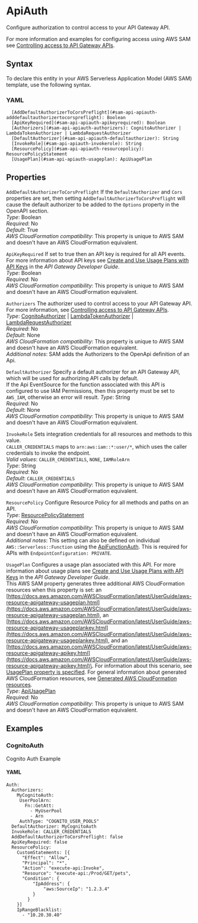 # ApiAuth<a name="sam-property-api-apiauth"></a>

Configure authorization to control access to your API Gateway API\.

For more information and examples for configuring access using AWS SAM see [Controlling access to API Gateway APIs](serverless-controlling-access-to-apis.md)\.

## Syntax<a name="sam-property-api-apiauth-syntax"></a>

To declare this entity in your AWS Serverless Application Model \(AWS SAM\) template, use the following syntax\.

### YAML<a name="sam-property-api-apiauth-syntax.yaml"></a>

```
  [AddDefaultAuthorizerToCorsPreflight](#sam-api-apiauth-adddefaultauthorizertocorspreflight): Boolean
  [ApiKeyRequired](#sam-api-apiauth-apikeyrequired): Boolean
  [Authorizers](#sam-api-apiauth-authorizers): CognitoAuthorizer | LambdaTokenAuthorizer | LambdaRequestAuthorizer
  [DefaultAuthorizer](#sam-api-apiauth-defaultauthorizer): String
  [InvokeRole](#sam-api-apiauth-invokerole): String
  [ResourcePolicy](#sam-api-apiauth-resourcepolicy): ResourcePolicyStatement
  [UsagePlan](#sam-api-apiauth-usageplan): ApiUsagePlan
```

## Properties<a name="sam-property-api-apiauth-properties"></a>

 `AddDefaultAuthorizerToCorsPreflight`   <a name="sam-api-apiauth-adddefaultauthorizertocorspreflight"></a>
If the `DefaultAuthorizer` and `Cors` properties are set, then setting `AddDefaultAuthorizerToCorsPreflight` will cause the default authorizer to be added to the `Options` property in the OpenAPI section\.  
*Type*: Boolean  
*Required*: No  
*Default*: True  
*AWS CloudFormation compatibility*: This property is unique to AWS SAM and doesn't have an AWS CloudFormation equivalent\.

 `ApiKeyRequired`   <a name="sam-api-apiauth-apikeyrequired"></a>
If set to true then an API key is required for all API events\. For more information about API keys see [Create and Use Usage Plans with API Keys](https://docs.aws.amazon.com/apigateway/latest/developerguide/api-gateway-api-usage-plans.html) in the *API Gateway Developer Guide*\.  
*Type*: Boolean  
*Required*: No  
*AWS CloudFormation compatibility*: This property is unique to AWS SAM and doesn't have an AWS CloudFormation equivalent\.

 `Authorizers`   <a name="sam-api-apiauth-authorizers"></a>
The authorizer used to control access to your API Gateway API\.  
For more information, see [Controlling access to API Gateway APIs](serverless-controlling-access-to-apis.md)\.  
*Type*: [CognitoAuthorizer](sam-property-api-cognitoauthorizer.md) \| [LambdaTokenAuthorizer](sam-property-api-lambdatokenauthorizer.md) \| [LambdaRequestAuthorizer](sam-property-api-lambdarequestauthorizer.md)  
*Required*: No  
*Default*: None  
*AWS CloudFormation compatibility*: This property is unique to AWS SAM and doesn't have an AWS CloudFormation equivalent\.  
*Additional notes*: SAM adds the Authorizers to the OpenApi definition of an Api\.

 `DefaultAuthorizer`   <a name="sam-api-apiauth-defaultauthorizer"></a>
Specify a default authorizer for an API Gateway API, which will be used for authorizing API calls by default\.  
If the Api EventSource for the function associated with this API is configured to use IAM Permissions, then this property must be set to `AWS_IAM`, otherwise an error will result\.
*Type*: String  
*Required*: No  
*Default*: None  
*AWS CloudFormation compatibility*: This property is unique to AWS SAM and doesn't have an AWS CloudFormation equivalent\.

 `InvokeRole`   <a name="sam-api-apiauth-invokerole"></a>
Sets integration credentials for all resources and methods to this value\.  
`CALLER_CREDENTIALS` maps to `arn:aws:iam::*:user/*`, which uses the caller credentials to invoke the endpoint\.  
*Valid values*: `CALLER_CREDENTIALS`, `NONE`, `IAMRoleArn`  
*Type*: String  
*Required*: No  
*Default*: `CALLER_CREDENTIALS`  
*AWS CloudFormation compatibility*: This property is unique to AWS SAM and doesn't have an AWS CloudFormation equivalent\.

 `ResourcePolicy`   <a name="sam-api-apiauth-resourcepolicy"></a>
Configure Resource Policy for all methods and paths on an API\.  
*Type*: [ResourcePolicyStatement](sam-property-api-resourcepolicystatement.md)  
*Required*: No  
*AWS CloudFormation compatibility*: This property is unique to AWS SAM and doesn't have an AWS CloudFormation equivalent\.  
*Additional notes*: This setting can also be defined on individual `AWS::Serverless::Function` using the [ApiFunctionAuth](sam-property-function-apifunctionauth.md)\. This is required for APIs with `EndpointConfiguration: PRIVATE`\.

 `UsagePlan`   <a name="sam-api-apiauth-usageplan"></a>
Configures a usage plan associated with this API\. For more information about usage plans see [Create and Use Usage Plans with API Keys](https://docs.aws.amazon.com/apigateway/latest/developerguide/api-gateway-api-usage-plans.html) in the *API Gateway Developer Guide*\.  
This AWS SAM property generates three additional AWS CloudFormation resources when this property is set: an [https://docs.aws.amazon.com/AWSCloudFormation/latest/UserGuide/aws-resource-apigateway-usageplan.html](https://docs.aws.amazon.com/AWSCloudFormation/latest/UserGuide/aws-resource-apigateway-usageplan.html), an [https://docs.aws.amazon.com/AWSCloudFormation/latest/UserGuide/aws-resource-apigateway-usageplankey.html](https://docs.aws.amazon.com/AWSCloudFormation/latest/UserGuide/aws-resource-apigateway-usageplankey.html), and an [https://docs.aws.amazon.com/AWSCloudFormation/latest/UserGuide/aws-resource-apigateway-apikey.html](https://docs.aws.amazon.com/AWSCloudFormation/latest/UserGuide/aws-resource-apigateway-apikey.html)\. For information about this scenario, see [UsagePlan property is specified](sam-specification-generated-resources-api.md#sam-specification-generated-resources-api-usage-plan)\. For general information about generated AWS CloudFormation resources, see [Generated AWS CloudFormation resources](sam-specification-generated-resources.md)\.  
*Type*: [ApiUsagePlan](sam-property-api-apiusageplan.md)  
*Required*: No  
*AWS CloudFormation compatibility*: This property is unique to AWS SAM and doesn't have an AWS CloudFormation equivalent\.

## Examples<a name="sam-property-api-apiauth--examples"></a>

### CognitoAuth<a name="sam-property-api-apiauth--examples--cognitoauth"></a>

Cognito Auth Example

#### YAML<a name="sam-property-api-apiauth--examples--cognitoauth--yaml"></a>

```
Auth:
  Authorizers:
    MyCognitoAuth:
     UserPoolArn:
       Fn::GetAtt:
         - MyUserPool
         - Arn
     AuthType: "COGNITO_USER_POOLS"
  DefaultAuthorizer: MyCognitoAuth
  InvokeRole: CALLER_CREDENTIALS
  AddDefaultAuthorizerToCorsPreflight: false
  ApiKeyRequired: false
  ResourcePolicy:
    CustomStatements: [{
      "Effect": "Allow",
      "Principal": "*",
      "Action": "execute-api:Invoke",
      "Resource": "execute-api:/Prod/GET/pets",
      "Condition": {
          "IpAddress": {
              "aws:SourceIp": "1.2.3.4"
          }
        }
    }]
    IpRangeBlacklist:
      - "10.20.30.40"
```